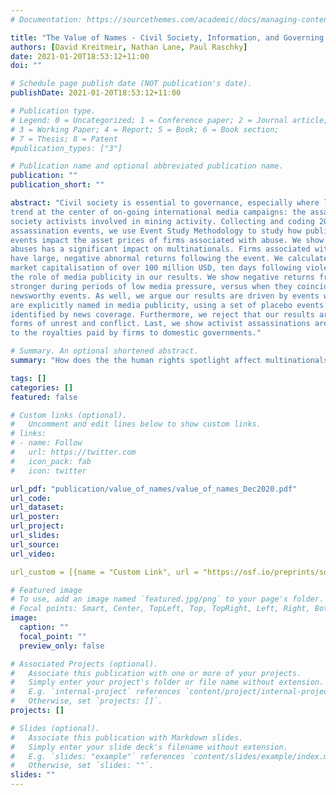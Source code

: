 ```yaml
---
# Documentation: https://sourcethemes.com/academic/docs/managing-content/

title: "The Value of Names - Civil Society, Information, and Governing Multinationals on the Global Periphery"
authors: [David Kreitmeir, Nathan Lane, Paul Raschky]
date: 2021-01-20T18:53:12+11:00
doi: ""

# Schedule page publish date (NOT publication's date).
publishDate: 2021-01-20T18:53:12+11:00

# Publication type.
# Legend: 0 = Uncategorized; 1 = Conference paper; 2 = Journal article;
# 3 = Working Paper; 4 = Report; 5 = Book; 6 = Book section;
# 7 = Thesis; 8 = Patent
#publication_types: ["3"]

# Publication name and optional abbreviated publication name.
publication: ""
publication_short: ""

abstract: "Civil society is essential to governance, especially where laws and authority are weak. We study how a core strategy of international civil society groups--informing and publicizing human rights abuses--impacts those tied to abuse. Our study focuses on a major
trend at the center of on-going international media campaigns: the assassination of civil
society activists involved in mining activity. Collecting and coding 20 years of data on
assassination events, we use Event Study Methodology to study how publicity of these
events impact the asset prices of firms associated with abuse. We show that publicizing
abuses has a significant impact on multinationals. Firms associated with an assassination
have large, negative abnormal returns following the event. We calculate a median loss in
market capitalisation of over 100 million USD, ten days following violence. We highlight
the role of media publicity in our results. We show negative returns from assassinations are
stronger during periods of low media pressure, versus when they coincide with competing
newsworthy events. As well, we argue our results are driven by events where companies
are explicitly named in media publicity, using a set of placebo events where no firms were
identified by news coverage. Furthermore, we reject that our results are driven by other
forms of unrest and conflict. Last, we show activist assassinations are positively related
to the royalties paid by firms to domestic governments."

# Summary. An optional shortened abstract.
summary: "How does the the human rights spotlight affect multinationals? Using Event Study methodology, we show that being publicly named in association with activist assassinations has significant negative impact on the stock price of mining corporations."

tags: []
categories: []
featured: false

# Custom links (optional).
#   Uncomment and edit lines below to show custom links.
# links:
# - name: Follow
#   url: https://twitter.com
#   icon_pack: fab
#   icon: twitter

url_pdf: "publication/value_of_names/value_of_names_Dec2020.pdf"
url_code:
url_dataset:
url_poster:
url_project:
url_slides:
url_source:
url_video:

url_custom = [{name = "Custom Link", url = "https://osf.io/preprints/socarxiv/aw7sq/"}]

# Featured image
# To use, add an image named `featured.jpg/png` to your page's folder.
# Focal points: Smart, Center, TopLeft, Top, TopRight, Left, Right, BottomLeft, Bottom, BottomRight.
image:
  caption: ""
  focal_point: ""
  preview_only: false

# Associated Projects (optional).
#   Associate this publication with one or more of your projects.
#   Simply enter your project's folder or file name without extension.
#   E.g. `internal-project` references `content/project/internal-project/index.md`.
#   Otherwise, set `projects: []`.
projects: []

# Slides (optional).
#   Associate this publication with Markdown slides.
#   Simply enter your slide deck's filename without extension.
#   E.g. `slides: "example"` references `content/slides/example/index.md`.
#   Otherwise, set `slides: ""`.
slides: ""
---
```

